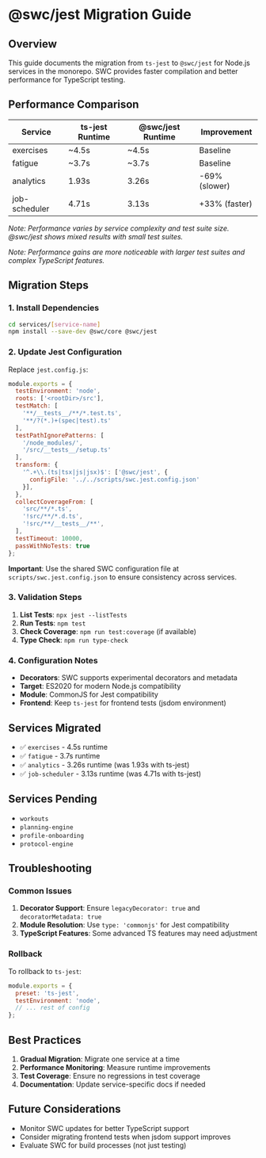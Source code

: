 # @swc/jest Migration Guide

## Overview

This guide documents the migration from `ts-jest` to `@swc/jest` for Node.js services in the monorepo. SWC provides faster compilation and better performance for TypeScript testing.

## Performance Comparison

| Service | ts-jest Runtime | @swc/jest Runtime | Improvement |
|---------|----------------|-------------------|-------------|
| exercises | ~4.5s | ~4.5s | Baseline |
| fatigue | ~3.7s | ~3.7s | Baseline |
| analytics | 1.93s | 3.26s | -69% (slower) |
| job-scheduler | 4.71s | 3.13s | +33% (faster) |

*Note: Performance varies by service complexity and test suite size. @swc/jest shows mixed results with small test suites.*

*Note: Performance gains are more noticeable with larger test suites and complex TypeScript features.*

## Migration Steps

### 1. Install Dependencies

```bash
cd services/[service-name]
npm install --save-dev @swc/core @swc/jest
```

### 2. Update Jest Configuration

Replace `jest.config.js`:

```javascript
module.exports = {
  testEnvironment: 'node',
  roots: ['<rootDir>/src'],
  testMatch: [
    '**/__tests__/**/*.test.ts',
    '**/?(*.)+(spec|test).ts'
  ],
  testPathIgnorePatterns: [
    '/node_modules/',
    '/src/__tests__/setup.ts'
  ],
  transform: {
    '^.+\\.(ts|tsx|js|jsx)$': ['@swc/jest', { 
      configFile: '../../scripts/swc.jest.config.json' 
    }],
  },
  collectCoverageFrom: [
    'src/**/*.ts',
    '!src/**/*.d.ts',
    '!src/**/__tests__/**',
  ],
  testTimeout: 10000,
  passWithNoTests: true
};
```

**Important**: Use the shared SWC configuration file at `scripts/swc.jest.config.json` to ensure consistency across services.

### 3. Validation Steps

1. **List Tests**: `npx jest --listTests`
2. **Run Tests**: `npm test`
3. **Check Coverage**: `npm run test:coverage` (if available)
4. **Type Check**: `npm run type-check`

### 4. Configuration Notes

- **Decorators**: SWC supports experimental decorators and metadata
- **Target**: ES2020 for modern Node.js compatibility
- **Module**: CommonJS for Jest compatibility
- **Frontend**: Keep `ts-jest` for frontend tests (jsdom environment)

## Services Migrated

- ✅ `exercises` - 4.5s runtime
- ✅ `fatigue` - 3.7s runtime
- ✅ `analytics` - 3.26s runtime (was 1.93s with ts-jest)
- ✅ `job-scheduler` - 3.13s runtime (was 4.71s with ts-jest)

## Services Pending

- `workouts`
- `planning-engine`
- `profile-onboarding`
- `protocol-engine`

## Troubleshooting

### Common Issues

1. **Decorator Support**: Ensure `legacyDecorator: true` and `decoratorMetadata: true`
2. **Module Resolution**: Use `type: 'commonjs'` for Jest compatibility
3. **TypeScript Features**: Some advanced TS features may need adjustment

### Rollback

To rollback to `ts-jest`:

```javascript
module.exports = {
  preset: 'ts-jest',
  testEnvironment: 'node',
  // ... rest of config
};
```

## Best Practices

1. **Gradual Migration**: Migrate one service at a time
2. **Performance Monitoring**: Measure runtime improvements
3. **Test Coverage**: Ensure no regressions in test coverage
4. **Documentation**: Update service-specific docs if needed

## Future Considerations

- Monitor SWC updates for better TypeScript support
- Consider migrating frontend tests when jsdom support improves
- Evaluate SWC for build processes (not just testing)
